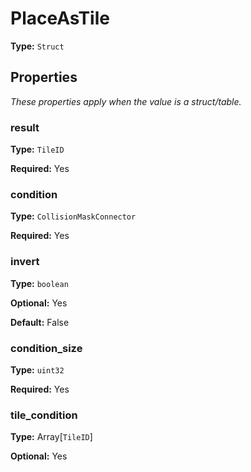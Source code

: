 # PlaceAsTile

**Type:** `Struct`

## Properties

*These properties apply when the value is a struct/table.*

### result

**Type:** `TileID`

**Required:** Yes

### condition

**Type:** `CollisionMaskConnector`

**Required:** Yes

### invert

**Type:** `boolean`

**Optional:** Yes

**Default:** False

### condition_size

**Type:** `uint32`

**Required:** Yes

### tile_condition

**Type:** Array[`TileID`]

**Optional:** Yes

